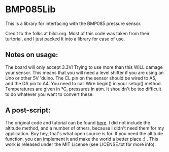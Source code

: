 BMP085Lib
=========

This is a library for interfacing with the BMP085 pressure sensor.

Credit to the folks at bildr.org. Most of this code was taken from their turtorial, and I just packed it into a library for ease of use.


Notes on usage:
---------------

The board will only accept 3.3V! Trying to use more than this WILL damage your sensor. This means that you will need a level shifter if you are using an Uno or other 5V 'duino.
The CL pin on the sensor should be wired to A5, and the DA pin to A4.
You need to call Wire.begin() in your setup() method.
Temperatures are given in °C, pressures in atm. It shouldn't be too difficult to do whatever you want to convert these.

A post-script:
--------------

The original code and tutorial can be found [here](http://bildr.org/2011/06/bmp085-arduino/ "Bildr Tutorial"). I did not include the altitude method, and a number of others, because I didn't need them for my application. Buy hey, that's what open source is for. If you need the altitude function, you can implement it and make the world a better place :) . This work is released under the MIT License (see LICENSE.txt for more info).